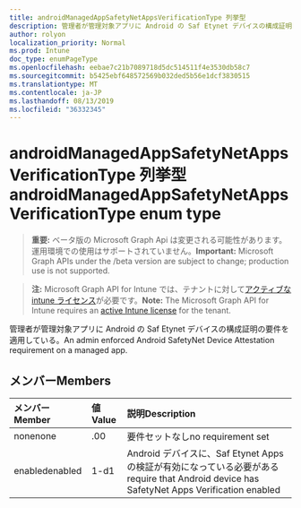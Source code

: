 ```yaml
---
title: androidManagedAppSafetyNetAppsVerificationType 列挙型
description: 管理者が管理対象アプリに Android の Saf Etynet デバイスの構成証明の要件を適用している。
author: rolyon
localization_priority: Normal
ms.prod: Intune
doc_type: enumPageType
ms.openlocfilehash: eebae7c21b7089718d5dc514511f4e3530db58c7
ms.sourcegitcommit: b5425ebf648572569b032ded5b56e1dcf3830515
ms.translationtype: MT
ms.contentlocale: ja-JP
ms.lasthandoff: 08/13/2019
ms.locfileid: "36332345"
---
```

# <a name="androidmanagedappsafetynetappsverificationtype-enum-type"></a><span data-ttu-id="3f1b0-103">androidManagedAppSafetyNetAppsVerificationType 列挙型</span><span class="sxs-lookup"><span data-stu-id="3f1b0-103">androidManagedAppSafetyNetAppsVerificationType enum type</span></span>

> <span data-ttu-id="3f1b0-104">**重要:** ベータ版の Microsoft Graph Api は変更される可能性があります。運用環境での使用はサポートされていません。</span><span class="sxs-lookup"><span data-stu-id="3f1b0-104">**Important:** Microsoft Graph APIs under the /beta version are subject to change; production use is not supported.</span></span>

> <span data-ttu-id="3f1b0-105">**注:** Microsoft Graph API for Intune では、テナントに対して[アクティブな intune ライセンス](https://go.microsoft.com/fwlink/?linkid=839381)が必要です。</span><span class="sxs-lookup"><span data-stu-id="3f1b0-105">**Note:** The Microsoft Graph API for Intune requires an [active Intune license](https://go.microsoft.com/fwlink/?linkid=839381) for the tenant.</span></span>

<span data-ttu-id="3f1b0-106">管理者が管理対象アプリに Android の Saf Etynet デバイスの構成証明の要件を適用している。</span><span class="sxs-lookup"><span data-stu-id="3f1b0-106">An admin enforced Android SafetyNet Device Attestation requirement on a managed app.</span></span>

## <a name="members"></a><span data-ttu-id="3f1b0-107">メンバー</span><span class="sxs-lookup"><span data-stu-id="3f1b0-107">Members</span></span>
|<span data-ttu-id="3f1b0-108">メンバー</span><span class="sxs-lookup"><span data-stu-id="3f1b0-108">Member</span></span>|<span data-ttu-id="3f1b0-109">値</span><span class="sxs-lookup"><span data-stu-id="3f1b0-109">Value</span></span>|<span data-ttu-id="3f1b0-110">説明</span><span class="sxs-lookup"><span data-stu-id="3f1b0-110">Description</span></span>|
|:---|:---|:---|
|<span data-ttu-id="3f1b0-111">none</span><span class="sxs-lookup"><span data-stu-id="3f1b0-111">none</span></span>|<span data-ttu-id="3f1b0-112">.0</span><span class="sxs-lookup"><span data-stu-id="3f1b0-112">0</span></span>|<span data-ttu-id="3f1b0-113">要件セットなし</span><span class="sxs-lookup"><span data-stu-id="3f1b0-113">no requirement set</span></span>|
|<span data-ttu-id="3f1b0-114">enabled</span><span class="sxs-lookup"><span data-stu-id="3f1b0-114">enabled</span></span>|<span data-ttu-id="3f1b0-115">1-d</span><span class="sxs-lookup"><span data-stu-id="3f1b0-115">1</span></span>|<span data-ttu-id="3f1b0-116">Android デバイスに、Saf Etynet Apps の検証が有効になっている必要がある</span><span class="sxs-lookup"><span data-stu-id="3f1b0-116">require that Android device has SafetyNet Apps Verification enabled</span></span>|



